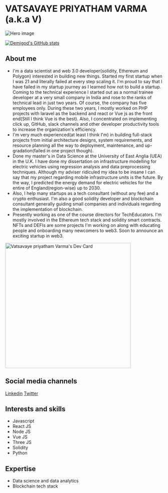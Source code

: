  # VATSAVAYE PRIYATHAM VARMA (a.k.a V)
 ![Hero image](https://github.com/PriyathamVarma/personal-profile/blob/main/METAPRENEUR.gif)
 
 [![Demigod's GitHub stats](https://github-readme-stats.vercel.app/api?username=PriyathamVarma&count_private=true
)](https://github.com/PriyathamVarma)
 
 ## About me
 
- I'm a data scientist and web 3.0 developer(solidity, Ethereum and Polygon) interested in building new things. Started my first startup when I was 21 and literally failed at every step scaling it. I'm proud to say that I have failed in my startup journey as I learned how not to build a startup. Coming to the technical experience I started out as a normal trainee developer at a very small company in India and rose to the ranks of technical lead in just two years. Of course, the company has five employees only. During these two years, I mostly worked on PHP projects with laravel as the backend and react or Vue js as the front end(Still I think Vue is the best). Also, I concentrated on implementing click up, GitHub, slack channels and other developer productivity tools to increase the organization's efficiency. 
- I'm very much experienced(at least I think I'm) in building full-stack projects from initial architecture designs, system requirements, and resource planning all the way to deployment, maintenance, and up-gradation(failed in one project though).
- Done my master's in Data Science at the University of East Anglia (UEA) in the U.K. I have done my dissertation on infrastructure modelling for electric vehicles using regression analysis and data preprocessing techniques. Although my adviser ridiculed my idea to be insane I can say that my project regarding mobile infrastructure units is the future. By the way, I predicted the energy demand for electric vehicles for the entire of England(region-wise) up to 2030. 
- Also, I help many startups as a tech consultant (without any fee) and a crypto enthusiast. I'm also a good solidity developer and blockchain consultant generally guiding small companies and individuals regarding the implementation of blockchain. 
- Presently working as one of the course directors for TechEducators. I'm mostly involved in the Ethereum tech stack and solidity smart contracts. NFTs and DEFIs are some projects I'm working on along with educating people and onboarding many newcomers to web3. Soon to announce an exciting startup in web3.

<a href="https://app.daily.dev/demigod_v"><img src="https://api.daily.dev/devcards/96d4539a716146dbb78a8fba4ea27cfe.png?r=v8o" width="400" alt="Vatsavaye priyatham Varma's Dev Card"/></a>


## Social media channels

[Linkedin](https://www.linkedin.com/in/vatsavaye-priyatham-varma/)
[Twitter](https://twitter.com/Mister_V_Varma)
 
 ## Interests and skills
 
 * Javascript
 * React JS
 * Node JS
 * Vue JS
 * Three JS
 * Solidity
 * Python
 
 
 ## Expertise
 
 * Data science and data analytics
 * Blockchain tech stack
